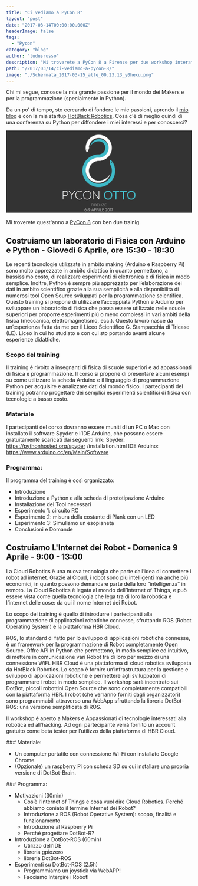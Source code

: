 ```yaml
---
title: "Ci vediamo a PyCon 8"
layout: "post"
date: "2017-03-14T00:00:00.000Z"
headerImage: false
tags:
  - "Pycon"
category: "blog"
author: "ludusrusso"
description: "Mi troverete a PyCon 8 a Firenze per due workshop interattivi tra il 6 e il 9 Aprile"
path: "/2017/03/14/ci-vediamo-a-pycon-8/"
image: "./Schermata_2017-03-15_alle_00.23.13_y0hexu.png"
---
```


Chi mi segue, conosce la mia grande passione per il mondo dei Makers e per la programmazione (specialmente in Python).

Da un po' di tempo, sto cercando di fondere le mie passioni, aprendo il [mio blog](https://www.ludusrusso.dev/) e con la mia startup [HotBlack Robotics](http://www.hotblackrobotics.com/).
Cosa c'è di meglio quindi di una conferenza su Python per diffondere i miei interessi e per conoscerci?

![PyCon 8](./Schermata_2017-03-15_alle_00.23.13_y0hexu.png)

Mi troverete quest'anno a [PyCon 8](http://www.pycon.it) con ben due trainig.

## Costruiamo un laboratorio di Fisica con Arduino e Python - Giovedì 6 Aprile, ore 15:30 - 18:30

Le recenti tecnologie utilizzate in ambito making (Arduino e Raspberry Pi) sono molto apprezzate in ambito didattico in quanto permettono, a bassissimo costo, di realizzare esperimenti di elettronica e di fisica in modo semplice. Inoltre, Python è sempre più apprezzato per l’elaborazione dei dati in ambito scientifico grazie alla sua semplicità e alla disponibilità di numerosi tool Open Source sviluppati per la programmazione scientifica.
Questo training si propone di utilizzare l’accoppiata Python e Arduino per sviluppare un laboratorio di fisica che possa essere utilizzato nelle scuole superiori per proporre esperimenti più o meno complessi in vari ambiti della fisica (meccanica, elettromagnetismo, ecc.). Questo lavoro nasce da un’esperienza fatta da me per il Liceo Scientifico G. Stampacchia di Tricase (LE). Liceo in cui ho studiato e con cui sto portando avanti alcune esperienze didattiche.

### Scopo del training

Il training è rivolto a insegnanti di fisica di scuole superiori e ad appassionati di fisica e programmazione. Il corso si propone di presentare alcuni esempi su come utilizzare la scheda Arduino e il linguaggio di programmazione Python per acquisire e analizzare dati dal mondo fisico. I partecipanti del training potranno progettare dei semplici esperimenti scientifici di fisica con tecnologie a basso costo.

### Materiale

I partecipanti del corso dovranno essere muniti di un PC o Mac con installato il software Spyder e l’IDE Arduino, che possono essere gratuitamente scaricati dai seguenti link:
Spyder: https://pythonhosted.org/spyder /installation.html
IDE Arduino: https://www.arduino.cc/en/Main/Software

### Programma:

Il programma del training è così organizzato:

- Introduzione
- Introduzione a Python e alla scheda di prototipazione Arduino
- Installazione dei Tool necessari
- Esperimento 1: circuito RC
- Esperimento 2: misura della costante di Plank con un LED
- Esperimento 3: Simuliamo un esopianeta
- Conclusioni e Domande

## Costruiamo L'Internet dei Robot - Domenica 9 Aprile - 9:00 - 13:00

La Cloud Robotics è una nuova tecnologia che parte dall’idea di connettere i robot ad internet. Grazie al Cloud, i robot sono più intelligenti ma anche più economici, in quanto possono demandare parte della loro “intelligenza” in remoto. La Cloud Robotics è legata al mondo dell’Internet of Things, e può essere vista come quella tecnologia che lega tra di loro la robotica e l’internet delle cose: da qui il nome Internet dei Robot.

Lo scopo del training è quello di introdurre i partecipanti alla programmazione di applicazioni robotiche connesse, sfruttando ROS (Robot Operating System) e la piattaforma HBR Cloud.

ROS, lo standard di fatto per lo sviluppo di applicazioni robotiche connesse, è un framework per la programmazione di Robot completamente Open Source. Offre API in Python che permettono, in modo semplice ed intuitivo, di mettere in comunicazione vari Robot tra di loro per mezzo di una connessione WiFi.
HBR Cloud è una piattaforma di cloud robotics sviluppata da HotBlack Robotics. Lo scopo è fornire un’infrastruttura per la gestione e sviluppo di applicazioni robotiche e permettere agli sviluppatori di programmare i robot in modo semplice.
Il workshop sarà incentrato sui DotBot, piccoli robottini Open Source che sono completamente compatibili con la piattaforma HBR. I robot (che verranno forniti dagli organizzatori) sono programmabili attraverso una WebApp sfruttando la libreria DotBot-ROS: una versione semplificata di ROS.

Il workshop è aperto a Makers e Appassionati di tecnologie interessati alla robotica ed all’hacking. Ad ogni partecipante verrà fornito un account gratuito come beta tester per l’utilizzo della piattaforma di HBR Cloud.

### Materiale:

- Un computer portatile con connessione Wi-Fi con installato Google Chrome.
- (Opzionale) un raspberry Pi con scheda SD su cui installare una propria versione di DotBot-Brain.

### Programma:

- Motivazioni (30min)
  - Cos’è l’Internet of Things e cosa vuol dire Cloud Robotics. Perché abbiamo coniato il termine Internet dei Robot?
  - Introduzione a ROS (Robot Operative System): scopo, finalità e funzionamento
  - Introduzione al Raspberry Pi
  - Perché progettare DotBot-R?
- Introduzione a DotBot-ROS (60min)
  - Utilizzo dell’IDE
  - libreria gpiozero
  - libreria DotBot-ROS
- Esperimenti su DotBot-ROS (2.5h)
  - Programmiamo un joystick via WebAPP!
  - Facciamo Intergire i Robot!
